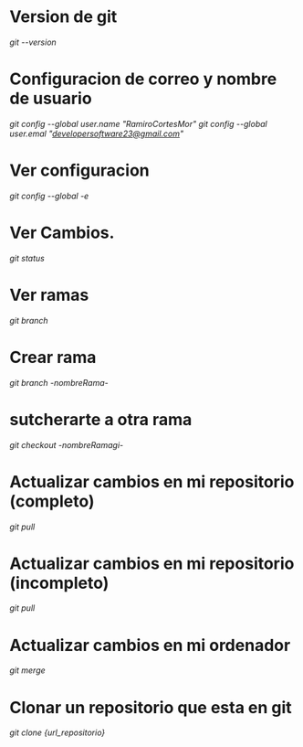 
# Version de git
*git --version*

# Configuracion de correo y nombre de usuario
*git config --global user.name "RamiroCortesMor"*
*git config --global user.emal "developersoftware23@gmail.com"*

# Ver configuracion
*git config --global -e*

# Ver Cambios.

*git status*

# Ver ramas
*git branch*

# Crear rama
*git branch -nombreRama-*

# sutcherarte a otra rama
*git checkout -nombreRamagi-*

# Actualizar cambios en mi repositorio (completo)
*git pull*

# Actualizar cambios en mi repositorio (incompleto)
*git pull*
# Actualizar cambios en mi ordenador
*git merge*

# Clonar un repositorio que esta en git
*git clone {url_repositorio}*